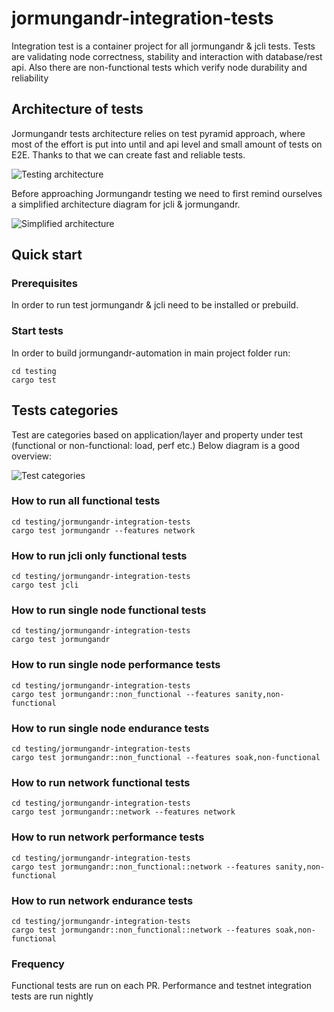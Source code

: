 # jormungandr-integration-tests

Integration test is a container project for all jormungandr & jcli tests. Tests are validating node correctness, stability and interaction with database/rest api. Also there are non-functional tests which verify node durability and reliability

## Architecture of tests

Jormungandr tests architecture relies on test pyramid approach, where most of the effort is put into until and api level and small amount of tests on E2E. Thanks to that we can create fast and reliable tests.

![Testing architecture](./graphs/testing-architecture.svg)

Before approaching Jormungandr testing we need to first remind ourselves a simplified architecture diagram for jcli & jormungandr.

![Simplified architecture](./graphs/jormungandr-simplified-arch.svg)

## Quick start

### Prerequisites

In order to run test jormungandr & jcli need to be installed or prebuild.

### Start tests

In order to build jormungandr-automation in main project folder run:

```
cd testing
cargo test
```

## Tests categories

Test are categories based on application/layer and property under test (functional or non-functional: load, perf etc.)
Below diagram is a good overview:

![Test categories](./graphs/jormungandr-test-categories.svg)

### How to run all functional tests

```
cd testing/jormungandr-integration-tests
cargo test jormungandr --features network
```

### How to run jcli only functional tests

```
cd testing/jormungandr-integration-tests
cargo test jcli
```

### How to run single node functional tests

```
cd testing/jormungandr-integration-tests
cargo test jormungandr
```

### How to run single node performance tests

```
cd testing/jormungandr-integration-tests
cargo test jormungandr::non_functional --features sanity,non-functional
```

### How to run single node endurance tests

```
cd testing/jormungandr-integration-tests
cargo test jormungandr::non_functional --features soak,non-functional
```

### How to run network functional tests

```
cd testing/jormungandr-integration-tests
cargo test jormungandr::network --features network
```

### How to run network performance tests

```
cd testing/jormungandr-integration-tests
cargo test jormungandr::non_functional::network --features sanity,non-functional
```

### How to run network endurance tests

```
cd testing/jormungandr-integration-tests
cargo test jormungandr::non_functional::network --features soak,non-functional
```

### Frequency

Functional tests are run on each PR. Performance and testnet integration tests are run nightly
